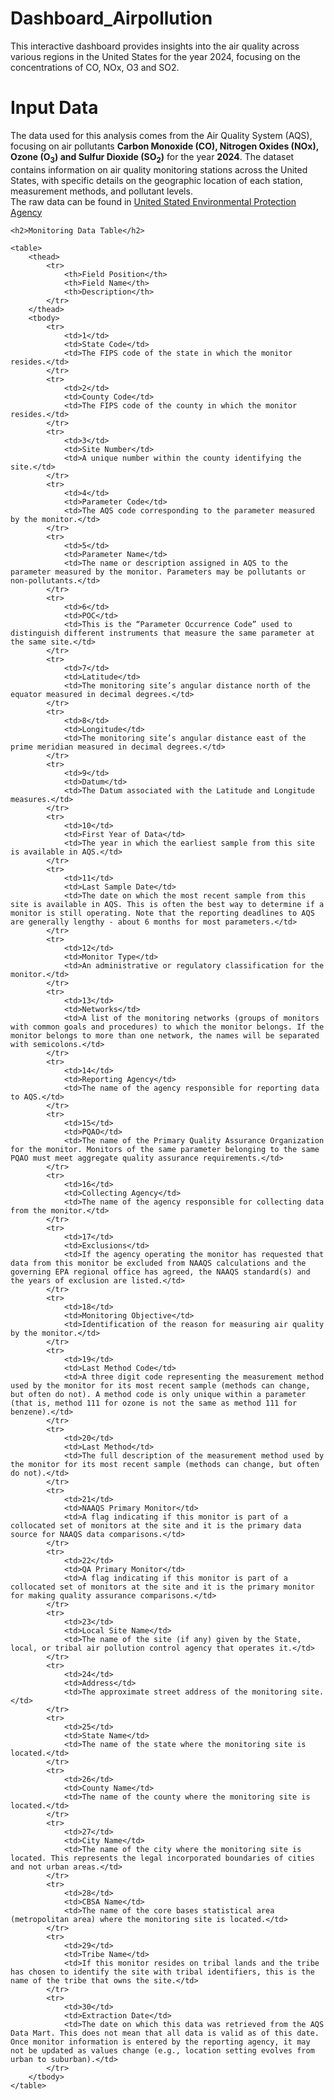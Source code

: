 # Dashboard_Airpollution
This interactive dashboard provides insights into the air quality across various regions in the United States for the year 2024, focusing on the concentrations of CO, NOx, O3 and SO2.

# Input Data
The data used for this analysis comes from the Air Quality System (AQS), focusing on air pollutants <b>Carbon Monoxide (CO), Nitrogen Oxides (NOx), Ozone (O<sub>3</sub>) and Sulfur Dioxide (SO<sub>2</sub>)</b> for the year <b>2024</b>. The dataset contains information on air quality monitoring stations across the United States, with specific details on the geographic location of each station, measurement methods, and pollutant levels. <br>
The raw data can be found in <a href="https://aqs.epa.gov/aqsweb/airdata/download_files.html#Annual" target="_blank">United Stated Environmental Protection Agency</a>

<!DOCTYPE html>
<html lang="en">
<head>
    <meta charset="UTF-8">
    <meta name="viewport" content="width=device-width, initial-scale=1.0">
    <title>Monitoring Data Table</title>
    <style>
        table {
            width: 100%;
            border-collapse: collapse;
        }
        th, td {
            padding: 8px;
            border: 1px solid #ddd;
            text-align: left;
        }
        th {
            background-color: #f2f2f2;
        }
    </style>
</head>
<body>

    <h2>Monitoring Data Table</h2>

    <table>
        <thead>
            <tr>
                <th>Field Position</th>
                <th>Field Name</th>
                <th>Description</th>
            </tr>
        </thead>
        <tbody>
            <tr>
                <td>1</td>
                <td>State Code</td>
                <td>The FIPS code of the state in which the monitor resides.</td>
            </tr>
            <tr>
                <td>2</td>
                <td>County Code</td>
                <td>The FIPS code of the county in which the monitor resides.</td>
            </tr>
            <tr>
                <td>3</td>
                <td>Site Number</td>
                <td>A unique number within the county identifying the site.</td>
            </tr>
            <tr>
                <td>4</td>
                <td>Parameter Code</td>
                <td>The AQS code corresponding to the parameter measured by the monitor.</td>
            </tr>
            <tr>
                <td>5</td>
                <td>Parameter Name</td>
                <td>The name or description assigned in AQS to the parameter measured by the monitor. Parameters may be pollutants or non-pollutants.</td>
            </tr>
            <tr>
                <td>6</td>
                <td>POC</td>
                <td>This is the “Parameter Occurrence Code” used to distinguish different instruments that measure the same parameter at the same site.</td>
            </tr>
            <tr>
                <td>7</td>
                <td>Latitude</td>
                <td>The monitoring site’s angular distance north of the equator measured in decimal degrees.</td>
            </tr>
            <tr>
                <td>8</td>
                <td>Longitude</td>
                <td>The monitoring site’s angular distance east of the prime meridian measured in decimal degrees.</td>
            </tr>
            <tr>
                <td>9</td>
                <td>Datum</td>
                <td>The Datum associated with the Latitude and Longitude measures.</td>
            </tr>
            <tr>
                <td>10</td>
                <td>First Year of Data</td>
                <td>The year in which the earliest sample from this site is available in AQS.</td>
            </tr>
            <tr>
                <td>11</td>
                <td>Last Sample Date</td>
                <td>The date on which the most recent sample from this site is available in AQS. This is often the best way to determine if a monitor is still operating. Note that the reporting deadlines to AQS are generally lengthy - about 6 months for most parameters.</td>
            </tr>
            <tr>
                <td>12</td>
                <td>Monitor Type</td>
                <td>An administrative or regulatory classification for the monitor.</td>
            </tr>
            <tr>
                <td>13</td>
                <td>Networks</td>
                <td>A list of the monitoring networks (groups of monitors with common goals and procedures) to which the monitor belongs. If the monitor belongs to more than one network, the names will be separated with semicolons.</td>
            </tr>
            <tr>
                <td>14</td>
                <td>Reporting Agency</td>
                <td>The name of the agency responsible for reporting data to AQS.</td>
            </tr>
            <tr>
                <td>15</td>
                <td>PQAO</td>
                <td>The name of the Primary Quality Assurance Organization for the monitor. Monitors of the same parameter belonging to the same PQAO must meet aggregate quality assurance requirements.</td>
            </tr>
            <tr>
                <td>16</td>
                <td>Collecting Agency</td>
                <td>The name of the agency responsible for collecting data from the monitor.</td>
            </tr>
            <tr>
                <td>17</td>
                <td>Exclusions</td>
                <td>If the agency operating the monitor has requested that data from this monitor be excluded from NAAQS calculations and the governing EPA regional office has agreed, the NAAQS standard(s) and the years of exclusion are listed.</td>
            </tr>
            <tr>
                <td>18</td>
                <td>Monitoring Objective</td>
                <td>Identification of the reason for measuring air quality by the monitor.</td>
            </tr>
            <tr>
                <td>19</td>
                <td>Last Method Code</td>
                <td>A three digit code representing the measurement method used by the monitor for its most recent sample (methods can change, but often do not). A method code is only unique within a parameter (that is, method 111 for ozone is not the same as method 111 for benzene).</td>
            </tr>
            <tr>
                <td>20</td>
                <td>Last Method</td>
                <td>The full description of the measurement method used by the monitor for its most recent sample (methods can change, but often do not).</td>
            </tr>
            <tr>
                <td>21</td>
                <td>NAAQS Primary Monitor</td>
                <td>A flag indicating if this monitor is part of a collocated set of monitors at the site and it is the primary data source for NAAQS data comparisons.</td>
            </tr>
            <tr>
                <td>22</td>
                <td>QA Primary Monitor</td>
                <td>A flag indicating if this monitor is part of a collocated set of monitors at the site and it is the primary monitor for making quality assurance comparisons.</td>
            </tr>
            <tr>
                <td>23</td>
                <td>Local Site Name</td>
                <td>The name of the site (if any) given by the State, local, or tribal air pollution control agency that operates it.</td>
            </tr>
            <tr>
                <td>24</td>
                <td>Address</td>
                <td>The approximate street address of the monitoring site.</td>
            </tr>
            <tr>
                <td>25</td>
                <td>State Name</td>
                <td>The name of the state where the monitoring site is located.</td>
            </tr>
            <tr>
                <td>26</td>
                <td>County Name</td>
                <td>The name of the county where the monitoring site is located.</td>
            </tr>
            <tr>
                <td>27</td>
                <td>City Name</td>
                <td>The name of the city where the monitoring site is located. This represents the legal incorporated boundaries of cities and not urban areas.</td>
            </tr>
            <tr>
                <td>28</td>
                <td>CBSA Name</td>
                <td>The name of the core bases statistical area (metropolitan area) where the monitoring site is located.</td>
            </tr>
            <tr>
                <td>29</td>
                <td>Tribe Name</td>
                <td>If this monitor resides on tribal lands and the tribe has chosen to identify the site with tribal identifiers, this is the name of the tribe that owns the site.</td>
            </tr>
            <tr>
                <td>30</td>
                <td>Extraction Date</td>
                <td>The date on which this data was retrieved from the AQS Data Mart. This does not mean that all data is valid as of this date. Once monitor information is entered by the reporting agency, it may not be updated as values change (e.g., location setting evolves from urban to suburban).</td>
            </tr>
        </tbody>
    </table>

</body>
</html>

